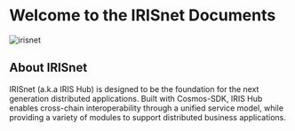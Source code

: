 # Welcome to the IRISnet Documents

![irisnet](./pics/iris.jpg)

## About IRISnet

IRISnet (a.k.a IRIS Hub) is designed to be the foundation for the next generation distributed applications. Built with Cosmos-SDK, IRIS Hub enables cross-chain interoperability through a unified service model, while providing a variety of modules to support distributed business applications.

